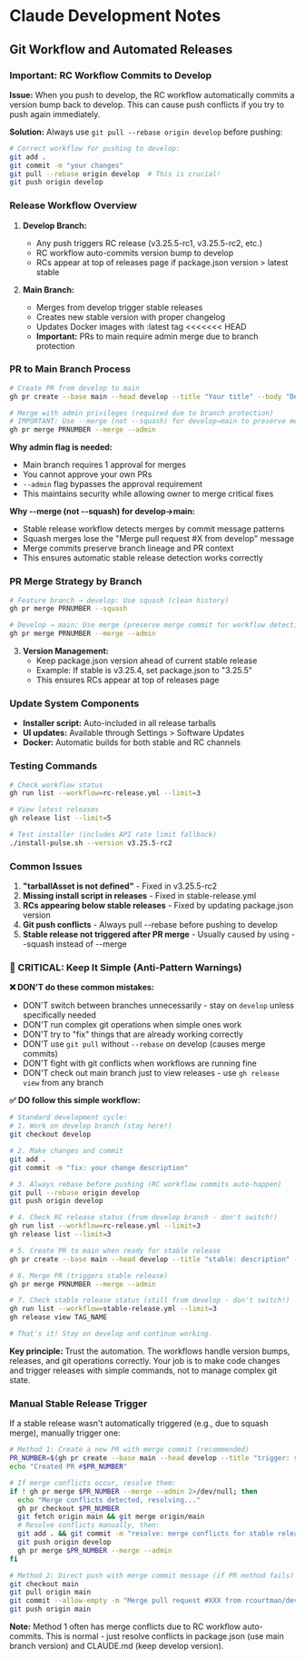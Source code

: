 # Claude Development Notes

## Git Workflow and Automated Releases

### Important: RC Workflow Commits to Develop

**Issue:** When you push to develop, the RC workflow automatically commits a version bump back to develop. This can cause push conflicts if you try to push again immediately.

**Solution:** Always use `git pull --rebase origin develop` before pushing:

```bash
# Correct workflow for pushing to develop:
git add .
git commit -m "your changes"
git pull --rebase origin develop  # This is crucial!
git push origin develop
```

### Release Workflow Overview

1. **Develop Branch:** 
   - Any push triggers RC release (v3.25.5-rc1, v3.25.5-rc2, etc.)
   - RC workflow auto-commits version bump to develop
   - RCs appear at top of releases page if package.json version > latest stable

2. **Main Branch:**
   - Merges from develop trigger stable releases
   - Creates new stable version with proper changelog
   - Updates Docker images with :latest tag
<<<<<<< HEAD
   - **Important:** PRs to main require admin merge due to branch protection

### PR to Main Branch Process

```bash
# Create PR from develop to main
gh pr create --base main --head develop --title "Your title" --body "Description"

# Merge with admin privileges (required due to branch protection)
# IMPORTANT: Use --merge (not --squash) for develop→main to preserve merge commit
gh pr merge PRNUMBER --merge --admin
```

**Why admin flag is needed:**
- Main branch requires 1 approval for merges
- You cannot approve your own PRs
- `--admin` flag bypasses the approval requirement
- This maintains security while allowing owner to merge critical fixes

**Why --merge (not --squash) for develop→main:**
- Stable release workflow detects merges by commit message patterns
- Squash merges lose the "Merge pull request #X from develop" message
- Merge commits preserve branch lineage and PR context
- This ensures automatic stable release detection works correctly

### PR Merge Strategy by Branch

```bash
# Feature branch → develop: Use squash (clean history)
gh pr merge PRNUMBER --squash

# Develop → main: Use merge (preserve merge commit for workflow detection)
gh pr merge PRNUMBER --merge --admin
```

3. **Version Management:**
   - Keep package.json version ahead of current stable release
   - Example: If stable is v3.25.4, set package.json to "3.25.5"
   - This ensures RCs appear at top of releases page

### Update System Components

- **Installer script:** Auto-included in all release tarballs
- **UI updates:** Available through Settings > Software Updates
- **Docker:** Automatic builds for both stable and RC channels

### Testing Commands

```bash
# Check workflow status
gh run list --workflow=rc-release.yml --limit=3

# View latest releases
gh release list --limit=5

# Test installer (includes API rate limit fallback)
./install-pulse.sh --version v3.25.5-rc2
```

### Common Issues

1. **"tarballAsset is not defined"** - Fixed in v3.25.5-rc2
2. **Missing install script in releases** - Fixed in stable-release.yml
3. **RCs appearing below stable releases** - Fixed by updating package.json version
4. **Git push conflicts** - Always pull --rebase before pushing to develop
5. **Stable release not triggered after PR merge** - Usually caused by using --squash instead of --merge

### 🚨 CRITICAL: Keep It Simple (Anti-Pattern Warnings)

**❌ DON'T do these common mistakes:**
- DON'T switch between branches unnecessarily - stay on `develop` unless specifically needed
- DON'T run complex git operations when simple ones work
- DON'T try to "fix" things that are already working correctly
- DON'T use `git pull` without `--rebase` on develop (causes merge commits)
- DON'T fight with git conflicts when workflows are running fine
- DON'T check out main branch just to view releases - use `gh release view` from any branch

**✅ DO follow this simple workflow:**
```bash
# Standard development cycle:
# 1. Work on develop branch (stay here!)
git checkout develop

# 2. Make changes and commit
git add .
git commit -m "fix: your change description"

# 3. Always rebase before pushing (RC workflow commits auto-happen)
git pull --rebase origin develop
git push origin develop

# 4. Check RC release status (from develop branch - don't switch!)
gh run list --workflow=rc-release.yml --limit=3
gh release list --limit=3

# 5. Create PR to main when ready for stable release
gh pr create --base main --head develop --title "stable: description" --body "Release description"

# 6. Merge PR (triggers stable release)
gh pr merge PRNUMBER --merge --admin

# 7. Check stable release status (still from develop - don't switch!)
gh run list --workflow=stable-release.yml --limit=3
gh release view TAG_NAME

# That's it! Stay on develop and continue working.
```

**Key principle:** Trust the automation. The workflows handle version bumps, releases, and git operations correctly. Your job is to make code changes and trigger releases with simple commands, not to manage complex git state.

### Manual Stable Release Trigger

If a stable release wasn't automatically triggered (e.g., due to squash merge), manually trigger one:

```bash
# Method 1: Create a new PR with merge commit (recommended)
PR_NUMBER=$(gh pr create --base main --head develop --title "trigger: stable release" --body "Manual trigger" | grep -o '[0-9]*$')
echo "Created PR #$PR_NUMBER"

# If merge conflicts occur, resolve them:
if ! gh pr merge $PR_NUMBER --merge --admin 2>/dev/null; then
  echo "Merge conflicts detected, resolving..."
  gh pr checkout $PR_NUMBER
  git fetch origin main && git merge origin/main
  # Resolve conflicts manually, then:
  git add . && git commit -m "resolve: merge conflicts for stable release trigger"
  git push origin develop
  gh pr merge $PR_NUMBER --merge --admin
fi

# Method 2: Direct push with merge commit message (if PR method fails)
git checkout main
git pull origin main
git commit --allow-empty -m "Merge pull request #XXX from rcourtman/develop"
git push origin main
```

**Note:** Method 1 often has merge conflicts due to RC workflow auto-commits. This is normal - just resolve conflicts in package.json (use main branch version) and CLAUDE.md (keep develop version).
